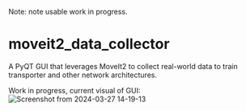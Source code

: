 Note: note usable work in progress.

# moveit2_data_collector
A PyQT GUI that leverages MoveIt2 to collect real-world data to train transporter and other network architectures.

Work in progress, current visual of GUI:
![Screenshot from 2024-03-27 14-19-13](https://github.com/peterdavidfagan/moveit2_data_collector/assets/42982057/b36d1f28-47ea-44aa-8746-eaaa131d5aeb)
